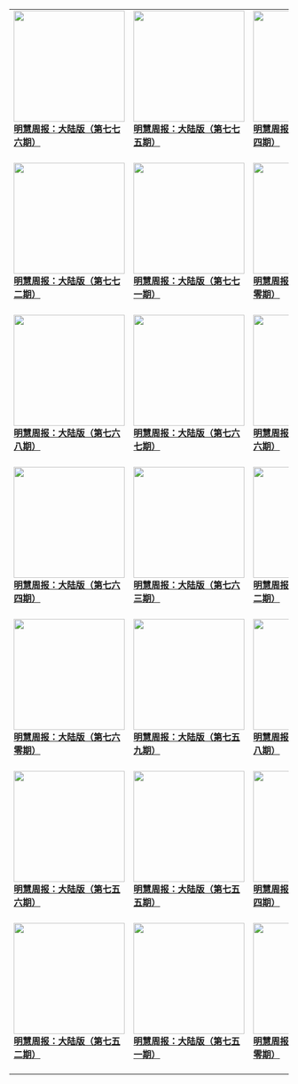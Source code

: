 |||||
|---|---|---|---|
|[<img width="200px" src="http://qikan.minghui.org/mhqkpage/qikanimage/2019/12/19/mhzb_776_pdf-cover.png" ><br/><b> 明慧周报：大陆版（第七七六期）</b><br/><br/>](../pages/zhongguo/195682.md)|[<img width="200px" src="http://qikan.minghui.org/mhqkpage/qikanimage/2019/12/12/mhzb_775_pdf-cover.png" ><br/><b> 明慧周报：大陆版（第七七五期）</b><br/><br/>](../pages/zhongguo/195582.md)|[<img width="200px" src="http://qikan.minghui.org/mhqkpage/qikanimage/2019/12/06/mhzb_774_pdf-cover.png" ><br/><b> 明慧周报：大陆版（第七七四期）</b><br/><br/>](../pages/zhongguo/195490.md)|[<img width="200px" src="http://qikan.minghui.org/mhqkpage/qikanimage/2019/11/28/mhzb_773_pdf-cover.png" ><br/><b> 明慧周报：大陆版（第七七三期）</b><br/><br/>](../pages/zhongguo/195409.md)|
|[<img width="200px" src="http://qikan.minghui.org/mhqkpage/qikanimage/2019/11/22/mhzb_772_pdf-cover.png" ><br/><b> 明慧周报：大陆版（第七七二期）</b><br/><br/>](../pages/zhongguo/195325.md)|[<img width="200px" src="http://qikan.minghui.org/mhqkpage/qikanimage/2019/11/14/mhzb_771_pdf-cover.png" ><br/><b> 明慧周报：大陆版（第七七一期）</b><br/><br/>](../pages/zhongguo/195187.md)|[<img width="200px" src="http://qikan.minghui.org/mhqkpage/qikanimage/2019/11/07/mhzb_770_pdf-cover.png" ><br/><b> 明慧周报：大陆版（第七七零期）</b><br/><br/>](../pages/zhongguo/195100.md)|[<img width="200px" src="http://qikan.minghui.org/mhqkpage/qikanimage/2019/10/31/mhzb_769_pdf-cover.png" ><br/><b> 明慧周报：大陆版（第七六九期）</b><br/><br/>](../pages/zhongguo/195021.md)|
|[<img width="200px" src="http://qikan.minghui.org/mhqkpage/qikanimage/2019/10/24/mhzb_768_pdf-cover.png" ><br/><b> 明慧周报：大陆版（第七六八期）</b><br/><br/>](../pages/zhongguo/194917.md)|[<img width="200px" src="http://qikan.minghui.org/mhqkpage/qikanimage/2019/10/18/mhzb_767_pdf-cover.png" ><br/><b> 明慧周报：大陆版（第七六七期）</b><br/><br/>](../pages/zhongguo/194841.md)|[<img width="200px" src="http://qikan.minghui.org/mhqkpage/qikanimage/2019/10/10/mhzb_766_pdf-cover.png" ><br/><b> 明慧周报：大陆版（第七六六期）</b><br/><br/>](../pages/zhongguo/194749.md)|[<img width="200px" src="http://qikan.minghui.org/mhqkpage/qikanimage/2019/10/03/mhzb_765_pdf-cover.png" ><br/><b> 明慧周报：大陆版（第七六五期）</b><br/><br/>](../pages/zhongguo/194675.md)|
|[<img width="200px" src="http://qikan.minghui.org/mhqkpage/qikanimage/2019/09/27/mhzb_764_pdf-cover.png" ><br/><b> 明慧周报：大陆版（第七六四期）</b><br/><br/>](../pages/zhongguo/194589.md)|[<img width="200px" src="http://qikan.minghui.org/mhqkpage/qikanimage/2019/09/20/mhzb_763_pdf-cover.png" ><br/><b> 明慧周报：大陆版（第七六三期）</b><br/><br/>](../pages/zhongguo/194503.md)|[<img width="200px" src="http://qikan.minghui.org/mhqkpage/qikanimage/2019/09/13/mhzb_762_pdf-cover.png" ><br/><b> 明慧周报：大陆版（第七六二期）</b><br/><br/>](../pages/zhongguo/194399.md)|[<img width="200px" src="http://qikan.minghui.org/mhqkpage/qikanimage/2019/09/06/mhzb_761_pdf-cover.png" ><br/><b> 明慧周报：大陆版（第七六一期）</b><br/><br/>](../pages/zhongguo/194305.md)|
|[<img width="200px" src="http://qikan.minghui.org/mhqkpage/qikanimage/2019/08/29/mhzb_760_pdf-cover.png" ><br/><b> 明慧周报：大陆版（第七六零期）</b><br/><br/>](../pages/zhongguo/194227.md)|[<img width="200px" src="http://qikan.minghui.org/mhqkpage/qikanimage/2019/08/23/mhzb_759_pdf-cover.png" ><br/><b> 明慧周报：大陆版（第七五九期）</b><br/><br/>](../pages/zhongguo/194137.md)|[<img width="200px" src="http://qikan.minghui.org/mhqkpage/qikanimage/2019/08/16/mhzb_758_pdf-cover.png" ><br/><b> 明慧周报：大陆版（第七五八期）</b><br/><br/>](../pages/zhongguo/194052.md)|[<img width="200px" src="http://qikan.minghui.org/mhqkpage/qikanimage/2019/08/09/mhzb_757_pdf-cover.png" ><br/><b> 明慧周报：大陆版（第七五七期）</b><br/><br/>](../pages/zhongguo/193933.md)|
|[<img width="200px" src="http://qikan.minghui.org/mhqkpage/qikanimage/2019/08/01/mhzb_756_pdf-cover.png" ><br/><b> 明慧周报：大陆版（第七五六期）</b><br/><br/>](../pages/zhongguo/193828.md)|[<img width="200px" src="http://qikan.minghui.org/mhqkpage/qikanimage/2019/07/26/mhzb_755_pdf-cover.png" ><br/><b> 明慧周报：大陆版（第七五五期）</b><br/><br/>](../pages/zhongguo/193721.md)|[<img width="200px" src="http://qikan.minghui.org/mhqkpage/qikanimage/2019/07/19/mhzb_754_pdf-cover.png" ><br/><b> 明慧周报：大陆版（第七五四期）</b><br/><br/>](../pages/zhongguo/193602.md)|[<img width="200px" src="http://qikan.minghui.org/mhqkpage/qikanimage/2019/07/12/mhzb_753_pdf-cover.png" ><br/><b> 明慧周报：大陆版（第七五三期）</b><br/><br/>](../pages/zhongguo/193512.md)|
|[<img width="200px" src="http://qikan.minghui.org/mhqkpage/qikanimage/2019/07/05/mhzb_752_pdf-cover.png" ><br/><b> 明慧周报：大陆版（第七五二期）</b><br/><br/>](../pages/zhongguo/193417.md)|[<img width="200px" src="http://qikan.minghui.org/mhqkpage/qikanimage/2019/06/28/mhzb_751_pdf-cover.png" ><br/><b> 明慧周报：大陆版（第七五一期）</b><br/><br/>](../pages/zhongguo/193335.md)|[<img width="200px" src="http://qikan.minghui.org/mhqkpage/qikanimage/2019/06/21/mhzb_750_pdf-cover.png" ><br/><b> 明慧周报：大陆版（第七五零期）</b><br/><br/>](../pages/zhongguo/193255.md)|[<img width="200px" src="http://qikan.minghui.org/mhqkpage/qikanimage/2019/06/14/mhzb_749_pdf-cover.png" ><br/><b> 明慧周报：中国版（第七四九期）</b><br/><br/>](../pages/zhongguo/193174.md)|
